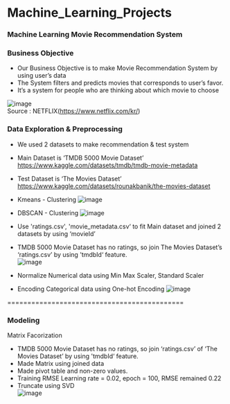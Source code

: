 # Machine_Learning_Projects  

### Machine Learning Movie Recommendation System



### Business Objective 
* Our Business Objective is to make Movie Recommendation System by using user’s data
* The System filters and predicts movies that corresponds to user’s favor.
* It’s a system for people who are thinking about which movie to choose


![image](https://user-images.githubusercontent.com/94350277/204816396-5c3b3409-323d-48bf-a981-9e222c0677a1.png)  
Source : NETFLIX(https://www.netflix.com/kr/)  


### Data Exploration & Preprocessing
* We used 2 datasets to make recommendation & test system
* Main Dataset is ‘TMDB 5000 Movie Dataset’  
https://www.kaggle.com/datasets/tmdb/tmdb-movie-metadata

* Test Dataset is ‘The Movies Dataset’  
https://www.kaggle.com/datasets/rounakbanik/the-movies-dataset


* Kmeans - Clustering
![image](https://user-images.githubusercontent.com/94350277/204833333-b8c1d47d-2edc-496e-8b47-962f2dd2608a.png)

* DBSCAN - Clustering
![image](https://user-images.githubusercontent.com/94350277/204833462-19dde132-7d45-48ab-baf6-4c80e5f45eac.png)


* Use 'ratings.csv', 'movie_metadata.csv‘ to fit Main dataset and joined 2 datasets by using ‘movieId’
* TMDB 5000 Movie Dataset has no ratings, so join The Movies Dataset’s ‘ratings.csv’ by using 'tmdbId‘ feature.  
![image](https://user-images.githubusercontent.com/94350277/204834622-4fc423b3-c754-4591-8dc8-a08519fbf453.png)

* Normalize Numerical data using Min Max Scaler, Standard Scaler
* Encoding Categorical data using One-hot Encoding
![image](https://user-images.githubusercontent.com/94350277/204834787-6f0641b9-04f0-4ae6-9e85-95d3d6ab597d.png)

============================================

### Modeling

Matrix Facorization  
* TMDB 5000 Movie Dataset has no ratings, so join ‘ratings.csv’ of ‘The Movies Dataset’ by using 'tmdbId‘ feature.
* Made Matrix using joined data 
* Made pivot table and non-zero values.
* Training RMSE Learning rate = 0.02, epoch = 100, RMSE remained 0.22 
* Truncate using SVD  
![image](https://user-images.githubusercontent.com/94350277/204835223-1fbdafc1-89fc-49e5-9602-eceea6d48ef6.png)
